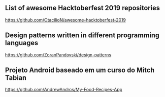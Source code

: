 ## List of awesome Hacktoberfest 2019 repositories 
https://github.com/OtacilioN/awesome-hacktoberfest-2019

## Design patterns written in different programming languages
https://github.com/ZoranPandovski/design-patterns

## Projeto Android baseado em um curso do Mitch Tabian
https://github.com/AndrewAndros/My-Food-Recipes-App
